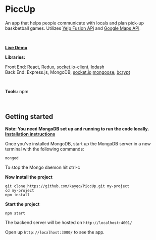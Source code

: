 # PiccUp

An app that helps people communicate with locals and plan pick-up baskbetball games. Utilizes [Yelp Fusion APi](https://www.yelp.com/fusion) and [Google Maps API](https://cloud.google.com/maps-platform/).

<br>

**[Live Demo](http://piccup.kennyquan.com/)**

**Libraries:**

Front End: React, Redux, [socket.io-client](https://github.com/socketio/socket.io-client), [lodash](https://github.com/lodash/lodash)  
Back End: Express.js, MongoDB, [socket.io](https://github.com/socketio/socket.io)
[mongoose](https://github.com/Automattic/mongoose), [bcrypt](https://www.npmjs.com/package/bcrypt-nodejs)

<br>

**Tools:** npm

<br>

## Getting started

**Note: You need MongoDB set up and running to run the code locally. [Installation instructions](https://docs.mongodb.com/manual/installation/)**

Once you've installed MongoDB, start up the MongoDB server in a new terminal with the following commands:

```
mongod
```

To stop the Mongo daemon hit ctrl-c

**Now install the project**

```
git clone https://github.com/kayqq/PiccUp.git my-project
cd my-project
npm install
```

**Start the project**

```
npm start
```

The backend server will be hosted on `http://localhost:4001/`

Open up `http://localhost:3000/` to see the app.
